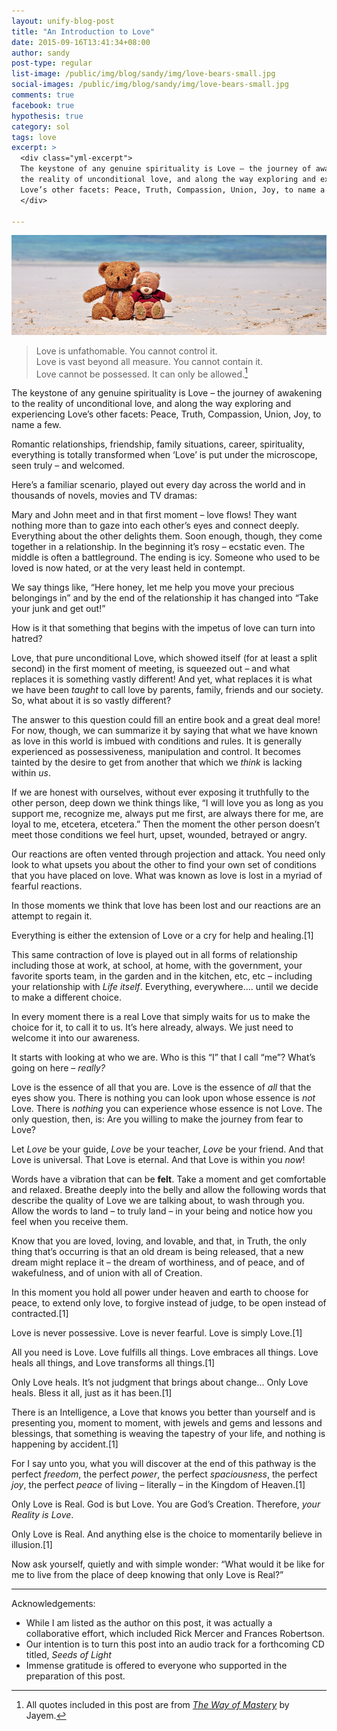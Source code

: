 ```yaml
---
layout: unify-blog-post
title: "An Introduction to Love"
date: 2015-09-16T13:41:34+08:00
author: sandy
post-type: regular
list-image: /public/img/blog/sandy/img/love-bears-small.jpg
social-images: /public/img/blog/sandy/img/love-bears-small.jpg
comments: true
facebook: true
hypothesis: true
category: sol
tags: love
excerpt: >
  <div class="yml-excerpt">
  The keystone of any genuine spirituality is Love – the journey of awakening to 
  the reality of unconditional love, and along the way exploring and experiencing 
  Love’s other facets: Peace, Truth, Compassion, Union, Joy, to name a few.
  </div>

---
```


![](/public/img/blog/sandy/img/love-bears.jpg)

> Love is unfathomable. You cannot control it. \
> Love is vast beyond all measure. You cannot contain it. \
> Love cannot be possessed. It can only be allowed.[^1] 

<div class="separator-red">
<i class="fa fa-heart-o fa-2x"></i>
</div>

The keystone of any genuine spirituality is Love – the journey of awakening to
the reality of unconditional love, and along the way exploring and experiencing
Love’s other facets: Peace, Truth, Compassion, Union, Joy, to name a few.

Romantic relationships, friendship, family situations, career, spirituality,
everything is totally transformed when ‘Love’ is put under the microscope, seen
truly – and welcomed. 

Here’s a familiar scenario, played out every day across the world and in
thousands of novels, movies and TV dramas: 

Mary and John meet and in that first moment – love flows! They want nothing
more than to gaze into each other’s eyes and connect deeply. Everything about
the other delights them. Soon enough, though, they come together in
a relationship. In the beginning it’s rosy – ecstatic even. The middle is often
a battleground. The ending is icy. Someone who used to be loved is now hated,
or at the very least held in contempt.

We say things like, “Here honey, let me help you move your precious belongings
in” and by the end of the relationship it has changed into “Take your junk and
get out!”

How is it that something that begins with the impetus of love can turn into
hatred? 

Love, that pure unconditional Love, which showed itself (for at least a split
second) in the first moment of meeting, is squeezed out – and what replaces it
is something vastly different! And yet, what replaces it is what we have been
*taught* to call love by parents, family, friends and our society. So, what about
it is so vastly different? 

The answer to this question could fill an entire book and a great deal more!
For now, though, we can summarize it by saying that what we have known as love
in this world is imbued with conditions and rules. It is generally experienced
as possessiveness, manipulation and control. It becomes tainted by the desire
to get from another that which we *think* is lacking within *us*.

If we are honest with ourselves, without ever exposing it truthfully to the
other person, deep down we think things like, “I will love you as long as you
support me, recognize me, always put me first, are always there for me, are
loyal to me, etcetera, etcetera.” Then the moment the other person doesn’t meet
those conditions we feel hurt, upset, wounded, betrayed or angry. 

Our reactions are often vented through projection and attack. You need only
look to what upsets you about the other to find your own set of conditions that
you have placed on love. What was known as love is lost in a myriad of fearful
reactions. 

In those moments we think that love has been lost and our reactions are an
attempt to regain it. 

Everything is either the extension of Love or a cry for help and healing.[1]

This same contraction of love is played out in all forms of relationship
including those at work, at school, at home, with the government, your favorite
sports team, in the garden and in the kitchen, etc, etc – including your
relationship with *Life itself*. Everything, everywhere.... until we decide to
make a different choice. 

In every moment there is a real Love that simply waits for us to make the
choice for it, to call it to us. It’s here already, always. We just need to
welcome it into our awareness. 

It starts with looking at who we are. Who is this “I” that I call “me”? What’s
going on here – *really?* 

Love is the essence of all that you are. Love is the essence of *all* that the
eyes show you. There is nothing you can look upon whose essence is *not* Love.
There is *nothing* you can experience whose essence is not Love. The only
question, then, is: Are you willing to make the journey from fear to Love?

Let *Love* be your guide, *Love* be your teacher, *Love* be your friend. And that
Love is universal. That Love is eternal. And that Love is within you *now*!

Words have a vibration that can be **felt**. Take a moment and get comfortable and
relaxed. Breathe deeply into the belly and allow the following words that
describe the quality of Love we are talking about, to wash through you. Allow
the words to land &ndash; to truly land &ndash; in your being and notice how you feel when
you receive them.

<div class="separator-red">
<i class="fa fa-heart-o fa-2x"></i>
</div>

Know that you are loved, loving, and lovable, and that, in Truth, the only
thing that’s occurring is that an old dream is being released, that a new dream
might replace it &ndash; the dream of worthiness, and of peace, and of wakefulness,
and of union with all of Creation.

In this moment you hold all power under heaven and earth to choose for peace,
to extend only love, to forgive instead of judge, to be open instead of
contracted.[1]

<div class="separator-red">
<i class="fa fa-heart-o fa-2x"></i>
</div>

Love is never possessive. Love is never fearful. Love is simply Love.[1]

<div class="separator-red">
<i class="fa fa-heart-o fa-2x"></i>
</div>

All you need is Love. Love fulfills all things. Love embraces all things. Love
heals all things, and Love transforms all things.[1]

<div class="separator-red">
<i class="fa fa-heart-o fa-2x"></i>
</div>

Only Love heals. It’s not judgment that brings about change... Only Love heals.
Bless it all, just as it has been.[1]

<div class="separator-red">
<i class="fa fa-heart-o fa-2x"></i>
</div>

There is an Intelligence, a Love that knows you better than yourself and is
presenting you, moment to moment, with jewels and gems and lessons and
blessings, that something is weaving the tapestry of your life, and nothing is
happening by accident.[1]

<div class="separator-red">
<i class="fa fa-heart-o fa-2x"></i>
</div>

For I say unto you, what you will discover at the end of this pathway is the
perfect *freedom*, the perfect *power*, the perfect *spaciousness*, the perfect *joy*,
the perfect *peace* of living &ndash; literally &ndash; in the Kingdom of Heaven.[1]

<div class="separator-red">
<i class="fa fa-heart-o fa-2x"></i>
</div>

Only Love is Real. God is but Love. You are God’s Creation. Therefore,
*your Reality is Love*.

Only Love is Real. And anything else is the choice to momentarily believe in
illusion.[1]

<div class="separator-red">
<i class="fa fa-heart-o fa-2x"></i>
</div>

Now ask yourself, quietly and with simple wonder: “What would it be like for me
to live from the place of deep knowing that only Love is Real?”

----

Acknowledgements:

* While I am listed as the author on this post, it was actually a collaborative effort, 
  which included Rick Mercer and Frances Robertson.
* Our intention is to turn this post into an audio track for a forthcoming CD titled, *Seeds of Light*
* Immense gratitude is offered to everyone who supported in the preparation of this post.

[^1]: All quotes included in this post are from <a href="http://wayofmastery.com" target="_blank">
*The Way of Mastery*</a> by Jayem.


